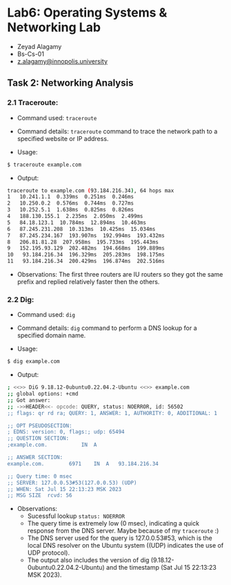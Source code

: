 # Lab6: Operating Systems & Networking Lab

- Zeyad Alagamy
- Bs-Cs-01
- z.alagamy@innopolis.university

## Task 2: Networking Analysis

### 2.1 Traceroute:

- Command used: `traceroute`

- Command details: `traceroute` command to trace the network path to a specified website or IP address.

- Usage:

```bash
$ traceroute example.com
```

- Output:

```bash
traceroute to example.com (93.184.216.34), 64 hops max
1   10.241.1.1  0.339ms  0.251ms  0.246ms
2   10.250.0.2  0.576ms  0.744ms  0.727ms
3   10.252.5.1  1.638ms  0.825ms  0.826ms
4   188.130.155.1  2.235ms  2.050ms  2.499ms
5   84.18.123.1  10.784ms  12.894ms  10.463ms
6   87.245.231.208  10.313ms  10.425ms  15.034ms
7   87.245.234.167  193.907ms  192.994ms  193.432ms
8   206.81.81.28  207.958ms  195.733ms  195.443ms
9   152.195.93.129  202.482ms  194.668ms  199.889ms
10   93.184.216.34  196.329ms  205.283ms  198.175ms
11   93.184.216.34  200.429ms  196.874ms  202.516ms
```

- Observations: The first three routers are IU routers so they got the same prefix and replied relatively faster then the others.

### 2.2 Dig:

- Command used: `dig`

- Command details: `dig` command to perform a DNS lookup for a specified domain name.

- Usage:

```bash
$ dig example.com
```

- Output:

```bash
; <<>> DiG 9.18.12-0ubuntu0.22.04.2-Ubuntu <<>> example.com
;; global options: +cmd
;; Got answer:
;; ->>HEADER<<- opcode: QUERY, status: NOERROR, id: 56502
;; flags: qr rd ra; QUERY: 1, ANSWER: 1, AUTHORITY: 0, ADDITIONAL: 1

;; OPT PSEUDOSECTION:
; EDNS: version: 0, flags:; udp: 65494
;; QUESTION SECTION:
;example.com.			IN	A

;; ANSWER SECTION:
example.com.		6971	IN	A	93.184.216.34

;; Query time: 0 msec
;; SERVER: 127.0.0.53#53(127.0.0.53) (UDP)
;; WHEN: Sat Jul 15 22:13:23 MSK 2023
;; MSG SIZE  rcvd: 56
```

- Observations:
  - Sucessful lookup `status: NOERROR`
  - The query time is extremely low (0 msec), indicating a quick response from the DNS server. Maybe because of my `traceroute` :) 
  - The DNS server used for the query is 127.0.0.53#53, which is the local DNS resolver on the Ubuntu system ((UDP) indicates the use of UDP protocol).
  - The output also includes the version of dig (9.18.12-0ubuntu0.22.04.2-Ubuntu) and the timestamp (Sat Jul 15 22:13:23 MSK 2023).

